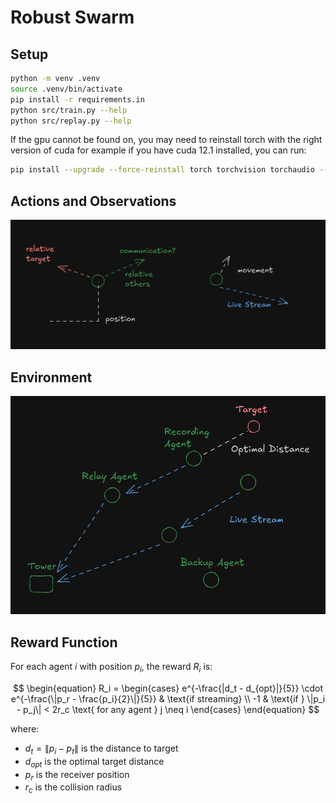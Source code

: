 # Robust Swarm

## Setup

```bash
python -m venv .venv
source .venv/bin/activate
pip install -r requirements.in
python src/train.py --help
python src/replay.py --help
```

If the gpu cannot be found on, you may need to reinstall torch with the right version of cuda for example if you have cuda 12.1 installed, you can run:

```bash
pip install --upgrade --force-reinstall torch torchvision torchaudio --index-url https://download.pytorch.org/whl/cu121 --user
```

## Actions and Observations

![](images/actions-movement.png)

## Environment

![](images/diagram.png)

## Reward Function

For each agent $i$ with position $p_i$, the reward $R_i$ is:

$$
\begin{equation}
R_i = \begin{cases}
e^{-\frac{|d_t - d_{opt}|}{5}} \cdot e^{-\frac{\|p_r - \frac{p_i}{2}\|}{5}} & \text{if streaming} \\
-1 & \text{if } \|p_i - p_j\| < 2r_c \text{ for any agent } j \neq i
\end{cases}
\end{equation}
$$

where:

- $d_t = \|p_i - p_t\|$ is the distance to target
- $d_{opt}$ is the optimal target distance
- $p_r$ is the receiver position
- $r_c$ is the collision radius
